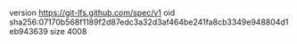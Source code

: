 version https://git-lfs.github.com/spec/v1
oid sha256:07170b568f1189f2d87edc3a32d3af464be241fa8cb3349e948804d1eb943639
size 4008
